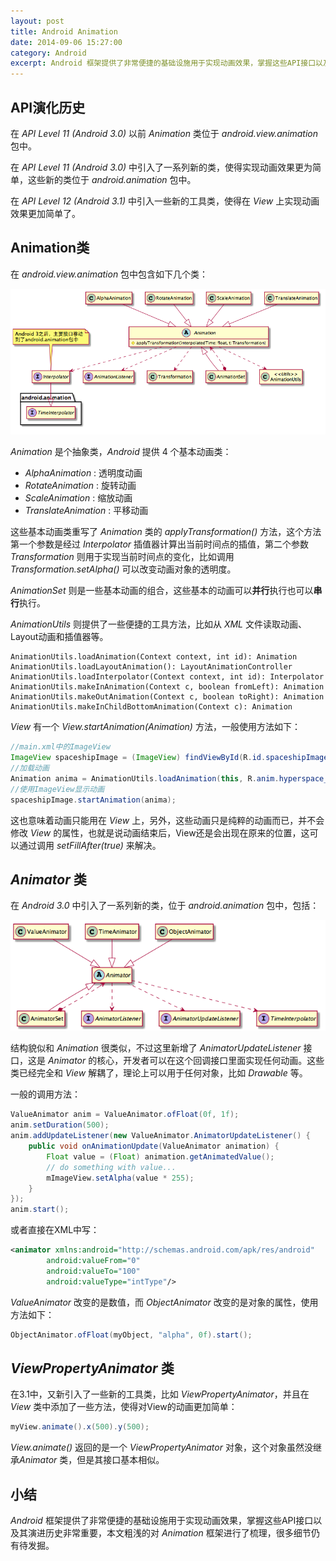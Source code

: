 ```yaml
---
layout: post
title: Android Animation
date: 2014-09-06 15:27:00
category: Android
excerpt: Android 框架提供了非常便捷的基础设施用于实现动画效果，掌握这些API接口以及其演进历史非常重要，本文粗浅的对 Animation 框架进行了梳理，对相关API进行了介绍。
---
```


## API演化历史

在 *API Level 11 (Android 3.0)* 以前 *Animation* 类位于 *android.view.animation* 包中。

在 *API Level 11 (Android 3.0)* 中引入了一系列新的类，使得实现动画效果更为简单，这些新的类位于 *android.animation* 包中。

在 *API Level 12 (Android 3.1)* 中引入一些新的工具类，使得在 *View* 上实现动画效果更加简单了。

## Animation类

在 *android.view.animation* 包中包含如下几个类：

![Animation UML](/assets/images/android-animation.png)

*Animation* 是个抽象类，*Android* 提供 4 个基本动画类：

* *AlphaAnimation* : 透明度动画
* *RotateAnimation* : 旋转动画
* *ScaleAnimation* : 缩放动画
* *TranslateAnimation* : 平移动画

这些基本动画类重写了 *Animation* 类的 *applyTransformation()* 方法，这个方法第一个参数是经过 *Interpolator* 插值器计算出当前时间点的插值，第二个参数 *Transformation* 则用于实现当前时间点的变化，比如调用 *Transformation.setAlpha()* 可以改变动画对象的透明度。

*AnimationSet* 则是一些基本动画的组合，这些基本的动画可以**并行**执行也可以**串行**执行。

*AnimationUtils* 则提供了一些便捷的工具方法，比如从 *XML* 文件读取动画、Layout动画和插值器等。

```
AnimationUtils.loadAnimation(Context context, int id): Animation
AnimationUtils.loadLayoutAnimation(): LayoutAnimationController
AnimationUtils.loadInterpolator(Context context, int id): Interpolator
AnimationUtils.makeInAnimation(Context c, boolean fromLeft): Animation
AnimationUtils.makeOutAnimation(Context c, boolean toRight): Animation
AnimationUtils.makeInChildBottomAnimation(Context c): Animation
```

*View* 有一个 *View.startAnimation(Animation)* 方法，一般使用方法如下：

```java
//main.xml中的ImageView
ImageView spaceshipImage = (ImageView) findViewById(R.id.spaceshipImage);
//加载动画
Animation anima = AnimationUtils.loadAnimation(this, R.anim.hyperspace_jump);
//使用ImageView显示动画
spaceshipImage.startAnimation(anima);
```
这也意味着动画只能用在 *View* 上，另外，这些动画只是纯粹的动画而已，并不会修改 *View* 的属性，也就是说动画结束后，View还是会出现在原来的位置，这可以通过调用 *setFillAfter(true)* 来解决。

## *Animator* 类

在 *Android 3.0* 中引入了一系列新的类，位于 *android.animation* 包中，包括：

![Animator UML](/assets/images/android-animator.png)

结构貌似和 *Animation* 很类似，不过这里新增了 *AnimatorUpdateListener* 接口，这是 *Animator* 的核心，开发者可以在这个回调接口里面实现任何动画。这些类已经完全和 *View* 解耦了，理论上可以用于任何对象，比如 *Drawable* 等。

一般的调用方法：

```java
ValueAnimator anim = ValueAnimator.ofFloat(0f, 1f);
anim.setDuration(500);
anim.addUpdateListener(new ValueAnimator.AnimatorUpdateListener() {
    public void onAnimationUpdate(ValueAnimator animation) {
        Float value = (Float) animation.getAnimatedValue();        
        // do something with value...
        mImageView.setAlpha(value * 255);
    }
});
anim.start();
```

或者直接在XML中写：

```xml
<animator xmlns:android="http://schemas.android.com/apk/res/android"
        android:valueFrom="0"
        android:valueTo="100"        
        android:valueType="intType"/>
```

*ValueAnimator* 改变的是数值，而 *ObjectAnimator* 改变的是对象的属性，使用方法如下：

```java
ObjectAnimator.ofFloat(myObject, "alpha", 0f).start();
```

## *ViewPropertyAnimator* 类

在3.1中，又新引入了一些新的工具类，比如 *ViewPropertyAnimator*，并且在 *View* 类中添加了一些方法，使得对View的动画更加简单：

```java
myView.animate().x(500).y(500);
```

*View.animate()* 返回的是一个 *ViewPropertyAnimator* 对象，这个对象虽然没继承*Animator* 类，但是其接口基本相似。

## 小结

*Android* 框架提供了非常便捷的基础设施用于实现动画效果，掌握这些API接口以及其演进历史非常重要，本文粗浅的对 *Animation* 框架进行了梳理，很多细节仍有待发掘。

